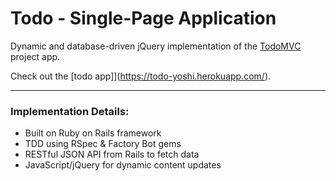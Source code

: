 # Todo - Single-Page Application

Dynamic and database-driven jQuery implementation of the [TodoMVC](http://todomvc.com/) project app.

Check out the [todo app]](https://todo-yoshi.herokuapp.com/).

____
### Implementation Details:
* Built on Ruby on Rails framework
* TDD using RSpec & Factory Bot gems
* RESTful JSON API from Rails to fetch data
* JavaScript/jQuery for dynamic content updates